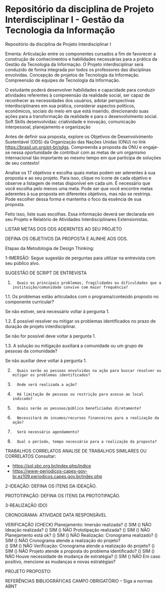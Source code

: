 # Repositório da disciplina de Projeto Interdisciplinar I - Gestão da Tecnologia da Informação
Repositório da disciplina de Projeto Interdisciplinar I

Ementa:
Articulação entre os componentes cursados a fim de favorecer a construção de conhecimentos e habilidades necessárias para a prática da Gestão da Tecnologia da Informação. O Projeto interdisciplinar será conduzido de forma integrada por todos os professores das disciplinas envolvidas. Concepção de projetos de Tecnologia da Informação. Compreensão de equipes de Tecnologia da Informação.

O estudante poderá desenvolver habilidades e capacidade para conduzir atividades referentes à compreensão da realidade social, ser capaz de reconhecer as necessidades dos usuários, adotar perspectivas interdisciplinares em sua prática, considerar aspectos políticos, econômicos, sociais do meio em que está inserido, direcionando suas ações para a transformação da realidade e para o desenvolvimento social. Soft Skills desenvolvidas: criatividade e inovação, comunicação interpessoal, planejamento e organização

Antes de definir sua proposta, explore os Objetivos de Desenvolvimento Sustentável (ODS) da Organização das Nações Unidas (ONU) no link https://brasil.un.org/pt-br/sdgs. 
Compreenda a proposta da ONU e engaje-se nessa oportunidade de contribuir com as metas de um organismo internacional tão importante ao mesmo tempo em que participa de soluções de seu contexto!

Analise os 17 objetivos e escolha quais metas podem ser aderentes à sua proposta e ao seu projeto. Para isso, clique no ícone de cada objetivo e observe a listagem de metas disponível em cada um. É necessário que você escolha pelo menos uma meta. Pode ser que você encontre metas aderentes à sua proposta em diferentes objetivos, mas não se restrinja. Pode escolher dessa forma e mantenha o foco da essência de sua proposta.

Feito isso, liste suas escolhas. Essa informação deverá ser declarada em seu Projeto e Relatório de Atividades Interdisciplinares Extensionistas.

 
LISTAR METAS DOS ODS ADERENTES AO SEU PROJETO
 
DEFINA OS OBJETIVOS DA PROPOSTA E ALINHE AOS ODS.

Etapas da Metodologia de Design Thinking:

1-IMERSÃO:
Segue sugestão de perguntas para utilizar na entrevista com seu público alvo.

SUGESTÃO DE SCRIPT DE ENTREVISTA

1.       Quais os principais problemas, fragilidades ou dificuldades que a instituição/comunidade convive com maior frequência?

1.1.     Os problemas estão articulados com o programa/conteúdo proposto no componente curricular?

Se não estiver, será necessário voltar à pergunta 1.

1.2.     É possível resolver ou mitigar os problemas identificados no prazo de duração de projeto interdisciplinar.

Se não for possível deve voltar à pergunta 1.

1.3.     A solução ou mitigação auxiliará a comunidade ou um grupo de pessoas da comunidade?

Se não auxiliar deve voltar à pergunta 1.

2.       Quais serão as pessoas envolvidas na ação para buscar resolver ou mitigar os problemas identificados?

3.       Onde será realizada a ação?

4.       Há limitação de pessoas ou restrição para acesso ao local indicado?

5.       Quais serão as pessoas/público beneficiadas diretamente?

6.       Necessitará de insumos/recursos financeiros para a realização da ação?

7.       Será necessário agendamento?

8.       Qual o período, tempo necessário para a realização da proposta?

TRABALHOS CORRELATOS
ANALISE DE TRABALHOS SIMILARES OU CORRELATOS
Consultar:
- https://sol.sbc.org.br/index.php/indice
- https://www-periodicos-capes-gov-br.ez109.periodicos.capes.gov.br/index.php

2-IDEAÇÃO:
DEFINA OS ITENS DA IDEAÇÃO.

PROTOTIPAÇÃO:
DEFINA OS ITENS DA PROTOTIPAÇÃO.

3-REALIZAÇÃO (DO)

CRONOGRAMA:
ATIVIDADE     	DATA    RESPONSÀVEL
 	 	 	 	 

VERIFICAÇÃO (CHECK)
Planejamento:
Imersão realizada?
() SIM
() NÃO
Ideação realizada?
() SIM
() NÃO
Prototipação realizada?
() SIM
() NÃO
Planejamento está ok?
() SIM
() NÃO
Realização:
Cronograma realizado?
() SIM
() NÃO
Cronograma atende a realização do projeto?    
() SIM
() NÃO
Verificação:
Cronograma atende a realização do projeto?
() SIM
() NÃO
Projeto atende a proposta do problema identificado?
() SIM
() NÃO
Houve necessidade de mudança de estratégia?
() SIM
() NÃO
Em caso positivo, mencione as mudanças e novas estratégias?

PROJETO PROPOSTO:

REFERÊNCIAS BIBLIOGRÁFICAS
CAMPO OBRIGATÓRIO – Siga a normas ABNT




